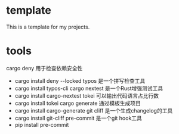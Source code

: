 # template
This is a template for my projects.

# tools
cargo deny 用于检查依赖安全性
- cargo install deny --locked
typos 是一个拼写检查工具
- cargo install typos-cli
cargo nextest 是一个Rust增强测试工具
- cargo install cargo-nextest
tokei 可以输出代码语言占比行数
- cargo install tokei
cargo generate 通过模板生成项目
- cargo install cargo-generate
git cliff 是一个生成changelog的工具
- cargo install git-cliff
pre-commit 是一个git hook工具
- pip install pre-commit
